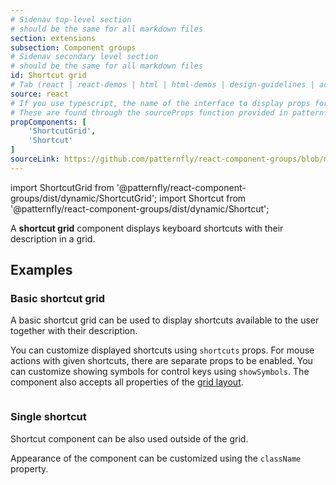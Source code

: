 ```yaml
---
# Sidenav top-level section
# should be the same for all markdown files
section: extensions
subsection: Component groups
# Sidenav secondary level section
# should be the same for all markdown files
id: Shortcut grid
# Tab (react | react-demos | html | html-demos | design-guidelines | accessibility)
source: react
# If you use typescript, the name of the interface to display props for
# These are found through the sourceProps function provided in patternfly-docs.source.js
propComponents: [
    'ShortcutGrid',
    'Shortcut'
]
sourceLink: https://github.com/patternfly/react-component-groups/blob/main/packages/module/patternfly-docs/content/extensions/component-groups/examples/ShortcutGrid/ShortcutGrid.md
---
```


import ShortcutGrid from '@patternfly/react-component-groups/dist/dynamic/ShortcutGrid';
import Shortcut from '@patternfly/react-component-groups/dist/dynamic/Shortcut';

A **shortcut grid** component displays keyboard shortcuts with their description in a grid.

## Examples

### Basic shortcut grid

A basic shortcut grid can be used to display shortcuts available to the user together with their description. 

You can customize displayed shortcuts using `shortcuts` props. For mouse actions with given shortcuts, there are separate props to be enabled. You can customize showing symbols for control keys using `showSymbols`. The component also accepts all properties of the [grid layout](/layouts/grid).

```js file="./ShortcutGridExample.tsx"

```

### Single shortcut

Shortcut component can be also used outside of the grid. 

Appearance of the component can be customized using the `className` property.

```js file="./ShortcutExample.tsx"

```



